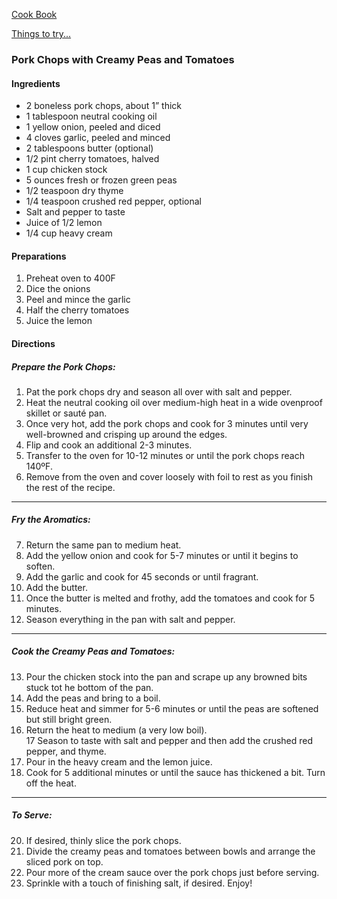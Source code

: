 [Cook Book]()

[Things to try...]()  

### Pork Chops with Creamy Peas and Tomatoes

#### Ingredients  

* 2 boneless pork chops, about 1” thick
* 1 tablespoon neutral cooking oil
* 1 yellow onion, peeled and diced
* 4 cloves garlic, peeled and minced
* 2 tablespoons butter (optional)
* 1/2 pint cherry tomatoes, halved  
* 1 cup chicken stock
* 5 ounces fresh or frozen green peas
* 1/2 teaspoon dry thyme
* 1/4 teaspoon crushed red pepper, optional
* Salt and pepper to taste
* Juice of 1/2 lemon
* 1/4 cup heavy cream

#### Preparations   

1. Preheat oven to 400F  
2. Dice the onions  
3. Peel and mince the garlic  
4. Half the cherry tomatoes  
5. Juice the lemon  

#### Directions  

##### Prepare the Pork Chops:  

1. Pat the pork chops dry and season all over with salt and pepper. 
2. Heat the neutral cooking oil over medium-high heat in a wide ovenproof skillet or sauté pan.  
3. Once very hot, add the pork chops and cook for 3 minutes until very well-browned and crisping up around the edges.  
4. Flip and cook an additional 2-3 minutes.  
5. Transfer to the oven for 10-12 minutes or until the pork chops reach 140ºF.  
6. Remove from the oven and cover loosely with foil to rest as you finish the rest of the recipe.

-----

##### Fry the Aromatics:

7. Return the same pan to medium heat.  
8. Add the yellow onion and cook for 5-7 minutes or until it begins to soften. 
9. Add the garlic and cook for 45 seconds or until fragrant.  
10. Add the butter.  
11. Once the butter is melted and frothy, add the tomatoes and cook for 5 minutes.  
12. Season everything in the pan with salt and pepper.

-----  

##### Cook the Creamy Peas and Tomatoes:

13. Pour the chicken stock into the pan and scrape up any browned bits stuck tot he bottom of the pan. 
14. Add the peas and bring to a boil.  
15. Reduce heat and simmer for 5-6 minutes or until the peas are softened but still bright green.  
16. Return the heat to medium (a very low boil).  
17 Season to taste with salt and pepper and then add the crushed red pepper, and thyme.  
18. Pour in the heavy cream and the lemon juice.  
19. Cook for 5 additional minutes or until the sauce has thickened a bit. Turn off the heat.  

-----  

##### To Serve:

20. If desired, thinly slice the pork chops.  
21. Divide the creamy peas and tomatoes between bowls and arrange the sliced pork on top.  
22. Pour more of the cream sauce over the pork chops just before serving.  
23. Sprinkle with a touch of finishing salt, if desired. Enjoy!
